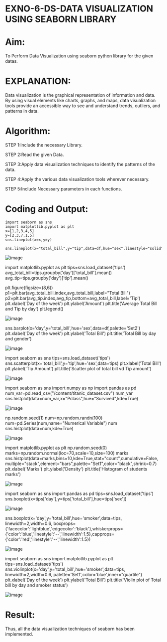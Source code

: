 # EXNO-6-DS-DATA VISUALIZATION USING SEABORN LIBRARY

# Aim:
  To Perform Data Visualization using seaborn python library for the given datas.

# EXPLANATION:
Data visualization is the graphical representation of information and data. By using visual elements like charts, graphs, and maps, data visualization tools provide an accessible way to see and understand trends, outliers, and patterns in data.

# Algorithm:
STEP 1:Include the necessary Library.

STEP 2:Read the given Data.

STEP 3:Apply data visualization techniques to identify the patterns of the data.

STEP 4:Apply the various data visualization tools wherever necessary.

STEP 5:Include Necessary parameters in each functions.

# Coding and Output:
```
import seaborn as sns
import matplotlib.pyplot as plt
x=[1,2,3,4,5]
y=[2,3,7,1,5]
sns.lineplot(x=x,y=y)
````
```
sns.lineplot(x="total_bill",y="tip",data=df,hue="sex",linestyle="solid",legend="auto")
```
![image](https://github.com/Preetha-Senthamilan/EXNO-6-DS/assets/119390282/9d553688-ca50-4686-9b48-45a7c443f20a)

import matplotlib.pyplot as plt
tips=sns.load_dataset('tips')
avg_total_bill=tips.groupby('day')['total_bill'].mean()
avg_tip=tips.groupby('day')['tip'].mean()

plt.figure(figsize=(8,6))
p1=plt.bar(avg_total_bill.index,avg_total_bill,label="Total Bill")
p2=plt.bar(avg_tip.index,avg_tip,bottom=avg_total_bill,label='Tip')
plt.xlabel('Day of the week')
plt.ylabel('Amount')
plt.title('Average Total Bill and Tip by day')
plt.legend()


![image](https://github.com/Preetha-Senthamilan/EXNO-6-DS/assets/119390282/66c722a8-d103-46ec-acf5-8e9f0cb8a83c)


sns.barplot(x='day',y='total_bill',hue='sex',data=df,palette='Set2')
plt.xlabel('Day of the week')
plt.ylabel('Total Bill')
plt.title('Total Bill by day and gender')

![image](https://github.com/Preetha-Senthamilan/EXNO-6-DS/assets/119390282/1a3d0679-9329-4198-b980-e7ff8a9f2a4e)


import seaborn as sns
tips=sns.load_dataset('tips')
sns.scatterplot(x='total_bill',y='tip',hue='sex',data=tips)
plt.xlabel('Total Bill')
plt.ylabel('Tip Amount')
plt.title('Scatter plot of total bill vd Tip amount')

![image](https://github.com/Preetha-Senthamilan/EXNO-6-DS/assets/119390282/057a33c5-d9d2-47f2-8ad7-0f4b622ee10d)

import seaborn as sns
import numpy as np
import pandas as pd
num_var=pd.read_csv("/content/titanic_dataset.csv")
num_var
sns.histplot(data=num_var,x="Pclass",hue="Survived",kde=True)

![image](https://github.com/Preetha-Senthamilan/EXNO-6-DS/assets/119390282/ea611395-0600-470b-af54-0e141c708915)

np.random.seed(1)
num=np.random.randn(100)
num=pd.Series(num,name="Numerical Variable")
num
sns.histplot(data=num,kde=True)


![image](https://github.com/Preetha-Senthamilan/EXNO-6-DS/assets/119390282/f7564649-4ca5-4510-9d3e-ad00d04bc1fe)

import matplotlib.pyplot as plt
np.random.seed(0)
marks=np.random.normal(loc=70,scale=10,size=100)
marks
sns.histplot(data=marks,bins=10,kde=True,stat="count",cumulative=False,multiple="stack",element="bars",palette="Set1",color="black",shrink=0.7)
plt.xlabel('Marks')
plt.ylabel('Density')
plt.title('Histogram of students marks')


![image](https://github.com/Preetha-Senthamilan/EXNO-6-DS/assets/119390282/3a0cd191-e44a-49cc-9186-b042c5361206)


import seaborn as sns
import pandas as pd
tips=sns.load_dataset('tips')
sns.boxplot(x=tips['day'],y=tips['total_bill'],hue=tips['sex'])


![image](https://github.com/Preetha-Senthamilan/EXNO-6-DS/assets/119390282/a3f04cff-ce79-44cf-b362-7a1e2ef6903d)

sns.boxplot(x='day',y='total_bill',hue='smoker',data=tips, linewidth=2,width=0.6, boxprops={'facecolor':'lightblue','edgecolor':'black'},whiskerprops={'color':'blue','linestyle':'--','linewidth':1.5},capprops={'color':'red','linestyle':'--','linewidth':1.5})


![image](https://github.com/Preetha-Senthamilan/EXNO-6-DS/assets/119390282/64693251-1b2f-4ebf-9834-a1b6829f1163)

import seaborn as sns
import matplotlib.pyplot as plt
tips=sns.load_dataset('tips')
sns.violinplot(x='day',y='total_bill',hue='smoker',data=tips, linewidth=2,width=0.6, palette='Set1',color='blue',inner="quartile")
plt.xlabel('Day of the week')
plt.ylabel('Total Bill')
plt.title('Violin plot of Total bill by day and smoker status')


![image](https://github.com/Preetha-Senthamilan/EXNO-6-DS/assets/119390282/f2c618f0-bbc7-4c5e-96df-15365eb8c50d)

# Result:
Thus, all the data visualization techniques of seaborn has been implemented.
